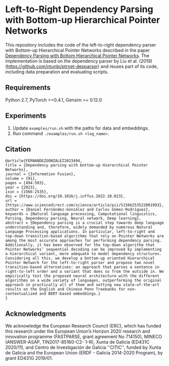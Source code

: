 # Left-to-Right Dependency Parsing with Bottom-up Hierarchical Pointer Networks
This repository includes the code of the left-to-right dependency parser with Bottom-up Hierarchical Pointer Networks described in the paper [Dependency Parsing with Bottom Hierarchical Pointer Networks](https://arxiv.org/abs/2105.09611). The implementation is based on the dependency parser by Liu et al. (2019) (https://github.com/ntunlp/ptrnet-depparser) and reuses part of its code, including data preparation and evaluating scripts.


## Requirements
Python 2.7, PyTorch >=0.4.1, Gensim >= 0.12.0


## Experiments
1. Update `examples/run.sh` with the paths for data and embeddings. 
2. Run command `./examples/run.sh <log_name>`.


## Citation
``` 
@article{FERNANDEZGONZALEZ2023494,
title = {Dependency parsing with bottom-up Hierarchical Pointer Networks},
journal = {Information Fusion},
volume = {91},
pages = {494-503},
year = {2023},
issn = {1566-2535},
doi = {https://doi.org/10.1016/j.inffus.2022.10.023},
url = {https://www.sciencedirect.com/science/article/pii/S1566253522001993},
author = {Daniel Fernández-González and Carlos Gómez-Rodríguez},
keywords = {Natural language processing, Computational linguistics, Parsing, Dependency parsing, Neural network, Deep learning},
abstract = {Dependency parsing is a crucial step towards deep language understanding and, therefore, widely demanded by numerous Natural Language Processing applications. In particular, left-to-right and top-down transition-based algorithms that rely on Pointer Networks are among the most accurate approaches for performing dependency parsing. Additionally, it has been observed for the top-down algorithm that Pointer Networks’ sequential decoding can be improved by implementing a hierarchical variant, more adequate to model dependency structures. Considering all this, we develop a bottom-up oriented Hierarchical Pointer Network for the left-to-right parser and propose two novel transition-based alternatives: an approach that parses a sentence in right-to-left order and a variant that does so from the outside in. We empirically test the proposed neural architecture with the different algorithms on a wide variety of languages, outperforming the original approach in practically all of them and setting new state-of-the-art results on the English and Chinese Penn Treebanks for non-contextualized and BERT-based embeddings.}
}
```

## Acknowledgments

We acknowledge the European Research Council (ERC), which has funded this research under the European Union’s Horizon 2020 research and innovation programme (FASTPARSE, grant agreement No 714150), MINECO (ANSWER-ASAP, TIN2017-85160-C2- 1-R), Xunta de Galicia (ED431C 2020/11), and Centro de Investigación de Galicia ''CITIC'', funded by Xunta de Galicia and the European Union (ERDF - Galicia 2014-2020 Program), by grant ED431G 2019/01.
                                                                                                                                   
